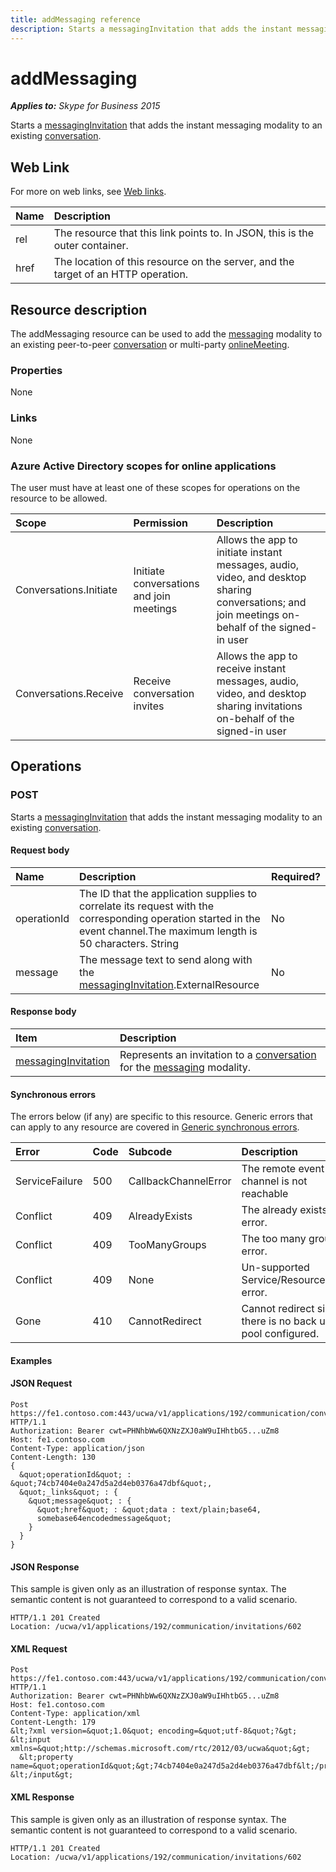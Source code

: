```yaml
---
title: addMessaging reference
description: Starts a messagingInvitation that adds the instant messaging modality to an existing conversation.
---
```

# addMessaging

 _**Applies to:** Skype for Business 2015_


Starts a [messagingInvitation](messagingInvitation_ref.md) that adds the instant messaging modality to an existing [conversation](conversation_ref.md). 
            

## Web Link
<a name = "sectionSection0"> </a>

For more on web links, see [Web links](WebLinks.md).


|**Name**|**Description**|
|:-----|:-----|
|rel|The resource that this link points to. In JSON, this is the outer container.|
|href|The location of this resource on the server, and the target of an HTTP operation.|

## Resource description
<a name = "sectionSection1"> </a>

The addMessaging resource can be used to add the [messaging](messaging_ref.md) modality to an existing peer-to-peer [conversation](conversation_ref.md) or multi-party [onlineMeeting](onlineMeeting_ref.md).

### Properties



None

### Links



None

### Azure Active Directory scopes for online applications


The user must have at least one of these scopes for operations on the resource to be allowed.

|**Scope**|**Permission**|**Description**|
|:-----|:-----|:-----|
|Conversations.Initiate|Initiate conversations and join meetings|Allows the app to initiate instant messages, audio, video, and desktop sharing conversations; and join meetings on-behalf of the signed-in user|
|Conversations.Receive|Receive conversation invites|Allows the app to receive instant messages, audio, video, and desktop sharing invitations on-behalf of the signed-in user|

## Operations



<a name="sectionSection2"></a>

### POST




Starts a [messagingInvitation](messagingInvitation_ref.md) that adds the instant messaging modality to an existing [conversation](conversation_ref.md). 

#### Request body




|**Name**|**Description**|**Required?**|
|:-----|:-----|:-----|
|operationId|The ID that the application supplies to correlate its request with the corresponding operation started in the event channel.The maximum length is 50 characters. String|No|
|message|The message text to send along with the [messagingInvitation](messagingInvitation_ref.md).ExternalResource|No|

#### Response body



|**Item**|**Description**|
|:-----|:-----|
|[messagingInvitation](MessagingInvitation_ref.md)|Represents an invitation to a [conversation](conversation_ref.md) for the [messaging](messaging_ref.md) modality.|

#### Synchronous errors



The errors below (if any) are specific to this resource. Generic errors that can apply to any resource are covered in [Generic synchronous errors](GenericSynchronousErrors.md).

|**Error**|**Code**|**Subcode**|**Description**|
|:-----|:-----|:-----|:-----|
|ServiceFailure|500|CallbackChannelError|The remote event channel is not reachable|
|Conflict|409|AlreadyExists|The already exists error.|
|Conflict|409|TooManyGroups|The too many groups error.|
|Conflict|409|None|Un-supported Service/Resource/API error.|
|Gone|410|CannotRedirect|Cannot redirect since there is no back up pool configured.|

#### Examples




#### JSON Request




```
Post https://fe1.contoso.com:443/ucwa/v1/applications/192/communication/conversations/137/messaging/addMessaging HTTP/1.1
Authorization: Bearer cwt=PHNhbWw6QXNzZXJ0aW9uIHhtbG5...uZm8
Host: fe1.contoso.com
Content-Type: application/json
Content-Length: 130
{
  &quot;operationId&quot; : &quot;74cb7404e0a247d5a2d4eb0376a47dbf&quot;,
  &quot;_links&quot; : {
    &quot;message&quot; : {
      &quot;href&quot; : &quot;data : text/plain;base64,
      somebase64encodedmessage&quot;
    }
  }
}
```


#### JSON Response



This sample is given only as an illustration of response syntax. The semantic content is not guaranteed to correspond to a valid scenario.
```
HTTP/1.1 201 Created
Location: /ucwa/v1/applications/192/communication/invitations/602

```


#### XML Request




```
Post https://fe1.contoso.com:443/ucwa/v1/applications/192/communication/conversations/137/messaging/addMessaging HTTP/1.1
Authorization: Bearer cwt=PHNhbWw6QXNzZXJ0aW9uIHhtbG5...uZm8
Host: fe1.contoso.com
Content-Type: application/xml
Content-Length: 179
&lt;?xml version=&quot;1.0&quot; encoding=&quot;utf-8&quot;?&gt;
&lt;input xmlns=&quot;http://schemas.microsoft.com/rtc/2012/03/ucwa&quot;&gt;
  &lt;property name=&quot;operationId&quot;&gt;74cb7404e0a247d5a2d4eb0376a47dbf&lt;/property&gt;
&lt;/input&gt;
```


#### XML Response



This sample is given only as an illustration of response syntax. The semantic content is not guaranteed to correspond to a valid scenario.
```
HTTP/1.1 201 Created
Location: /ucwa/v1/applications/192/communication/invitations/602

```



